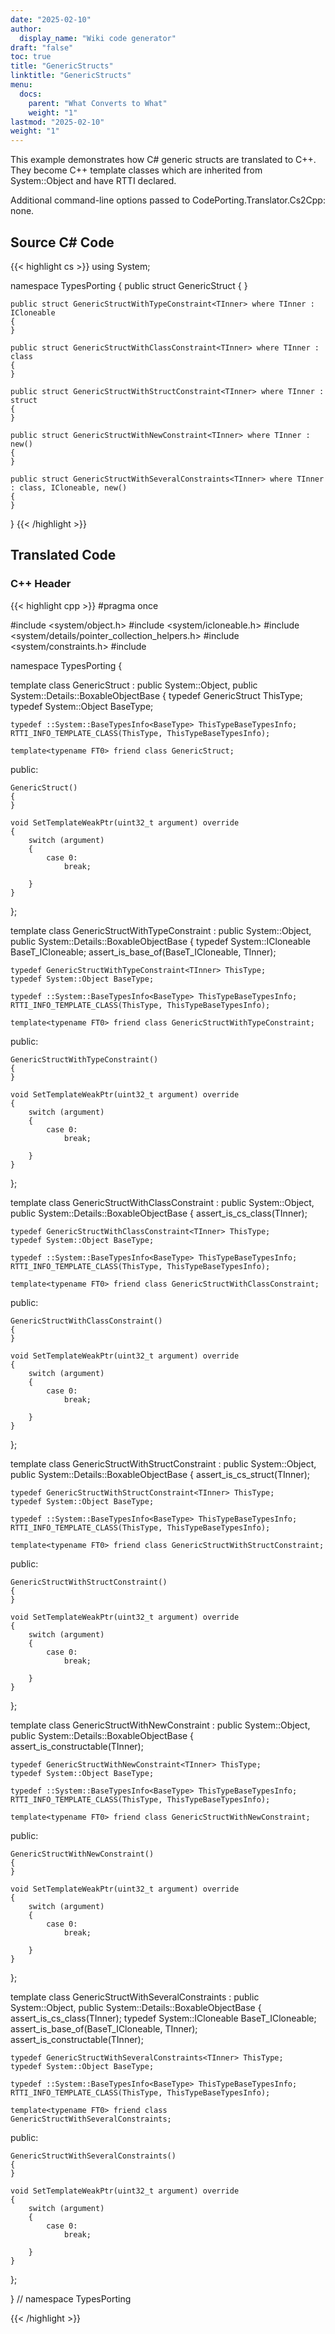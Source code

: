 ```yaml
---
date: "2025-02-10"
author:
  display_name: "Wiki code generator"
draft: "false"
toc: true
title: "GenericStructs"
linktitle: "GenericStructs"
menu:
  docs:
    parent: "What Converts to What"
    weight: "1"
lastmod: "2025-02-10"
weight: "1"
---
```


This example demonstrates how C# generic structs are translated to C++. They become C++ template classes which are inherited from System::Object and have RTTI declared.

Additional command-line options passed to CodePorting.Translator.Cs2Cpp: none.

## Source C# Code ##

{{< highlight cs >}}
using System;

namespace TypesPorting
{
    public struct GenericStruct<TInner>
    {
    }

    public struct GenericStructWithTypeConstraint<TInner> where TInner : ICloneable
    {
    }

    public struct GenericStructWithClassConstraint<TInner> where TInner : class
    {
    }

    public struct GenericStructWithStructConstraint<TInner> where TInner : struct
    {
    }

    public struct GenericStructWithNewConstraint<TInner> where TInner : new()
    {
    }

    public struct GenericStructWithSeveralConstraints<TInner> where TInner : class, ICloneable, new()
    {
    }
}
{{< /highlight >}}

## Translated Code ##

### C++ Header ###

{{< highlight cpp >}}
#pragma once

#include <system/object.h>
#include <system/icloneable.h>
#include <system/details/pointer_collection_helpers.h>
#include <system/constraints.h>
#include <cstdint>

namespace TypesPorting {

template<typename TInner>
class GenericStruct : public System::Object, public System::Details::BoxableObjectBase
{
    typedef GenericStruct<TInner> ThisType;
    typedef System::Object BaseType;
    
    typedef ::System::BaseTypesInfo<BaseType> ThisTypeBaseTypesInfo;
    RTTI_INFO_TEMPLATE_CLASS(ThisType, ThisTypeBaseTypesInfo);
    
    template<typename FT0> friend class GenericStruct;
    
public:

    GenericStruct()
    {
    }
    
    void SetTemplateWeakPtr(uint32_t argument) override
    {
        switch (argument)
        {
            case 0:
                break;
                
        }
    }
    
};

template<typename TInner>
class GenericStructWithTypeConstraint : public System::Object, public System::Details::BoxableObjectBase
{
    typedef System::ICloneable BaseT_ICloneable;
    assert_is_base_of(BaseT_ICloneable, TInner);
    
    typedef GenericStructWithTypeConstraint<TInner> ThisType;
    typedef System::Object BaseType;
    
    typedef ::System::BaseTypesInfo<BaseType> ThisTypeBaseTypesInfo;
    RTTI_INFO_TEMPLATE_CLASS(ThisType, ThisTypeBaseTypesInfo);
    
    template<typename FT0> friend class GenericStructWithTypeConstraint;
    
public:

    GenericStructWithTypeConstraint()
    {
    }
    
    void SetTemplateWeakPtr(uint32_t argument) override
    {
        switch (argument)
        {
            case 0:
                break;
                
        }
    }
    
};

template<typename TInner>
class GenericStructWithClassConstraint : public System::Object, public System::Details::BoxableObjectBase
{
    assert_is_cs_class(TInner);
    
    typedef GenericStructWithClassConstraint<TInner> ThisType;
    typedef System::Object BaseType;
    
    typedef ::System::BaseTypesInfo<BaseType> ThisTypeBaseTypesInfo;
    RTTI_INFO_TEMPLATE_CLASS(ThisType, ThisTypeBaseTypesInfo);
    
    template<typename FT0> friend class GenericStructWithClassConstraint;
    
public:

    GenericStructWithClassConstraint()
    {
    }
    
    void SetTemplateWeakPtr(uint32_t argument) override
    {
        switch (argument)
        {
            case 0:
                break;
                
        }
    }
    
};

template<typename TInner>
class GenericStructWithStructConstraint : public System::Object, public System::Details::BoxableObjectBase
{
    assert_is_cs_struct(TInner);
    
    typedef GenericStructWithStructConstraint<TInner> ThisType;
    typedef System::Object BaseType;
    
    typedef ::System::BaseTypesInfo<BaseType> ThisTypeBaseTypesInfo;
    RTTI_INFO_TEMPLATE_CLASS(ThisType, ThisTypeBaseTypesInfo);
    
    template<typename FT0> friend class GenericStructWithStructConstraint;
    
public:

    GenericStructWithStructConstraint()
    {
    }
    
    void SetTemplateWeakPtr(uint32_t argument) override
    {
        switch (argument)
        {
            case 0:
                break;
                
        }
    }
    
};

template<typename TInner>
class GenericStructWithNewConstraint : public System::Object, public System::Details::BoxableObjectBase
{
    assert_is_constructable(TInner);
    
    typedef GenericStructWithNewConstraint<TInner> ThisType;
    typedef System::Object BaseType;
    
    typedef ::System::BaseTypesInfo<BaseType> ThisTypeBaseTypesInfo;
    RTTI_INFO_TEMPLATE_CLASS(ThisType, ThisTypeBaseTypesInfo);
    
    template<typename FT0> friend class GenericStructWithNewConstraint;
    
public:

    GenericStructWithNewConstraint()
    {
    }
    
    void SetTemplateWeakPtr(uint32_t argument) override
    {
        switch (argument)
        {
            case 0:
                break;
                
        }
    }
    
};

template<typename TInner>
class GenericStructWithSeveralConstraints : public System::Object, public System::Details::BoxableObjectBase
{
    assert_is_cs_class(TInner);
    typedef System::ICloneable BaseT_ICloneable;
    assert_is_base_of(BaseT_ICloneable, TInner);
    assert_is_constructable(TInner);
    
    typedef GenericStructWithSeveralConstraints<TInner> ThisType;
    typedef System::Object BaseType;
    
    typedef ::System::BaseTypesInfo<BaseType> ThisTypeBaseTypesInfo;
    RTTI_INFO_TEMPLATE_CLASS(ThisType, ThisTypeBaseTypesInfo);
    
    template<typename FT0> friend class GenericStructWithSeveralConstraints;
    
public:

    GenericStructWithSeveralConstraints()
    {
    }
    
    void SetTemplateWeakPtr(uint32_t argument) override
    {
        switch (argument)
        {
            case 0:
                break;
                
        }
    }
    
};

} // namespace TypesPorting



{{< /highlight >}}
